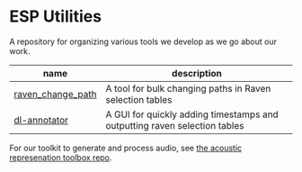 # ESP Utilities

A repository for organizing various tools we develop as we go about our work.

| name | description |
| ------------- | ------------- |
| [raven\_change\_path](https://github.com/earthspecies/utils/tree/main/raven_change_path)  | A tool for bulk changing paths in Raven selection tables  |
| [dl-annotator](https://github.com/earthspecies/utils/tree/main/dl-annotator)  | A GUI for quickly adding timestamps and outputting raven selection tables |

For our toolkit to generate and process audio, see [the acoustic represenation toolbox repo](https://github.com/earthspecies/acoustic-representation-toolbox).
